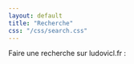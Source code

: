 ```yaml
---
layout: default
title: "Recherche"
css: "/css/search.css"
---
```

Faire une recherche sur ludovicl.fr : 

<div>
<script>
  (function() {
    var cx = '006474572273243409777:y8mm2loemxc';
    var gcse = document.createElement('script');
    gcse.type = 'text/javascript';
    gcse.async = true;
    gcse.src = 'https://cse.google.com/cse.js?cx=' + cx;
    var s = document.getElementsByTagName('script')[0];
    s.parentNode.insertBefore(gcse, s);
  })();
</script>
<gcse:search></gcse:search>
</div>

